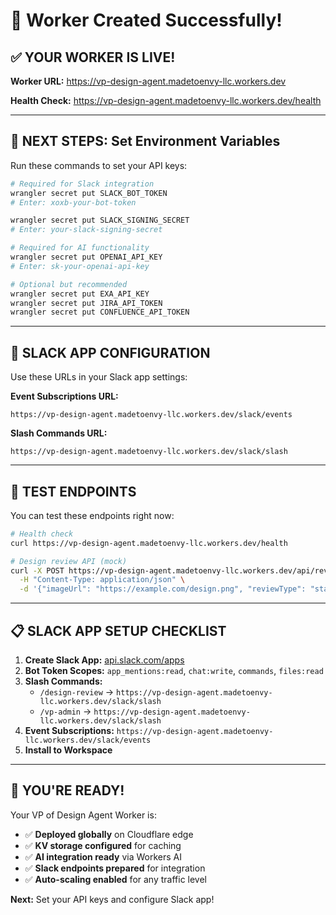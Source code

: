 # 🎉 Worker Created Successfully!

## ✅ **YOUR WORKER IS LIVE!**

**Worker URL:** https://vp-design-agent.madetoenvy-llc.workers.dev

**Health Check:** https://vp-design-agent.madetoenvy-llc.workers.dev/health

---

## 🔑 **NEXT STEPS: Set Environment Variables**

Run these commands to set your API keys:

```bash
# Required for Slack integration
wrangler secret put SLACK_BOT_TOKEN
# Enter: xoxb-your-bot-token

wrangler secret put SLACK_SIGNING_SECRET  
# Enter: your-slack-signing-secret

# Required for AI functionality
wrangler secret put OPENAI_API_KEY
# Enter: sk-your-openai-api-key

# Optional but recommended
wrangler secret put EXA_API_KEY
wrangler secret put JIRA_API_TOKEN
wrangler secret put CONFLUENCE_API_TOKEN
```

---

## 💬 **SLACK APP CONFIGURATION**

Use these URLs in your Slack app settings:

**Event Subscriptions URL:**
```
https://vp-design-agent.madetoenvy-llc.workers.dev/slack/events
```

**Slash Commands URL:**
```
https://vp-design-agent.madetoenvy-llc.workers.dev/slack/slash
```

---

## 🧪 **TEST ENDPOINTS**

You can test these endpoints right now:

```bash
# Health check
curl https://vp-design-agent.madetoenvy-llc.workers.dev/health

# Design review API (mock)
curl -X POST https://vp-design-agent.madetoenvy-llc.workers.dev/api/review \
  -H "Content-Type: application/json" \
  -d '{"imageUrl": "https://example.com/design.png", "reviewType": "standard"}'
```

---

## 📋 **SLACK APP SETUP CHECKLIST**

1. **Create Slack App:** [api.slack.com/apps](https://api.slack.com/apps)
2. **Bot Token Scopes:** `app_mentions:read`, `chat:write`, `commands`, `files:read`
3. **Slash Commands:** 
   - `/design-review` → `https://vp-design-agent.madetoenvy-llc.workers.dev/slack/slash`
   - `/vp-admin` → `https://vp-design-agent.madetoenvy-llc.workers.dev/slack/slash`
4. **Event Subscriptions:** `https://vp-design-agent.madetoenvy-llc.workers.dev/slack/events`
5. **Install to Workspace**

---

## 🚀 **YOU'RE READY!**

Your VP of Design Agent Worker is:
- ✅ **Deployed globally** on Cloudflare edge
- ✅ **KV storage configured** for caching  
- ✅ **AI integration ready** via Workers AI
- ✅ **Slack endpoints prepared** for integration
- ✅ **Auto-scaling enabled** for any traffic level

**Next:** Set your API keys and configure Slack app!
